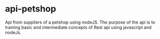 # api-petshop
Api from suppliers of a petshop using nodeJS.
The purpose of the api is to training basic and intermediate concepts of Rest api using javascript and nodeJs.
